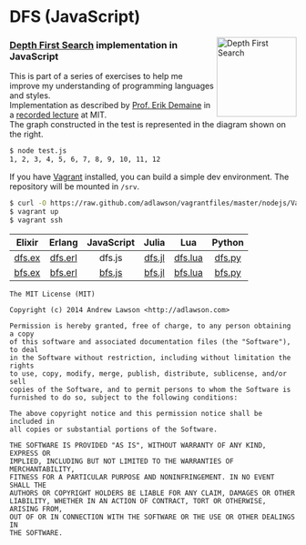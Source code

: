 # DFS (JavaScript)

<img src="http://upload.wikimedia.org/wikipedia/commons/1/1f/Depth-first-tree.svg" alt="Depth First Search" align="right" height="140"/>

### [Depth First Search][dfs] implementation in JavaScript

This is part of a series of exercises to help me improve my understanding of programming languages and styles.<br/>
Implementation as described by [Prof. Erik Demaine][demaine] in a [recorded lecture][dfs-video] at MIT.<br/>
The graph constructed in the test is represented in the diagram shown on the right.

```bash
$ node test.js
1, 2, 3, 4, 5, 6, 7, 8, 9, 10, 11, 12
```
If you have [Vagrant][vagrant] installed, you can build a simple dev environment. The repository will be mounted in `/srv`.
```bash
$ curl -O https://raw.github.com/adlawson/vagrantfiles/master/nodejs/Vagrantfile
$ vagrant up
$ vagrant ssh
```

<table>
    <thead>
        <tr>
            <th>Elixir</th>
            <th>Erlang</th>
            <th>JavaScript</th>
            <th>Julia</th>
            <th>Lua</th>
            <th>Python</th>
        </tr>
    <thead>
    <tbody>
        <tr>
            <td align="center"><a href="https://github.com/adlawson/dfs.ex">dfs.ex</a></td>
            <td align="center"><a href="https://github.com/adlawson/dfs.erl">dfs.erl</a></td>
            <td align="center">dfs.js</td>
            <td align="center"><a href="https://github.com/adlawson/dfs.jl">dfs.jl</a></td>
            <td align="center"><a href="https://github.com/adlawson/dfs.lua">dfs.lua</a></td>
            <td align="center"><a href="https://github.com/adlawson/dfs.py">dfs.py</a></td>
        </tr>
        <tr>
            <td align="center"><a href="https://github.com/adlawson/bfs.ex">bfs.ex</a></td>
            <td align="center"><a href="https://github.com/adlawson/bfs.erl">bfs.erl</a></td>
            <td align="center"><a href="https://github.com/adlawson/bfs.js">bfs.js</a></td>
            <td align="center"><a href="https://github.com/adlawson/bfs.jl">bfs.jl</a></td>
            <td align="center"><a href="https://github.com/adlawson/bfs.lua">bfs.lua</a></td>
            <td align="center"><a href="https://github.com/adlawson/bfs.py">bfs.py</a></td>
        </tr>
    </tbody>
</table>

```
The MIT License (MIT)

Copyright (c) 2014 Andrew Lawson <http://adlawson.com>

Permission is hereby granted, free of charge, to any person obtaining a copy
of this software and associated documentation files (the "Software"), to deal
in the Software without restriction, including without limitation the rights
to use, copy, modify, merge, publish, distribute, sublicense, and/or sell
copies of the Software, and to permit persons to whom the Software is
furnished to do so, subject to the following conditions:

The above copyright notice and this permission notice shall be included in
all copies or substantial portions of the Software.

THE SOFTWARE IS PROVIDED "AS IS", WITHOUT WARRANTY OF ANY KIND, EXPRESS OR
IMPLIED, INCLUDING BUT NOT LIMITED TO THE WARRANTIES OF MERCHANTABILITY,
FITNESS FOR A PARTICULAR PURPOSE AND NONINFRINGEMENT. IN NO EVENT SHALL THE
AUTHORS OR COPYRIGHT HOLDERS BE LIABLE FOR ANY CLAIM, DAMAGES OR OTHER
LIABILITY, WHETHER IN AN ACTION OF CONTRACT, TORT OR OTHERWISE, ARISING FROM,
OUT OF OR IN CONNECTION WITH THE SOFTWARE OR THE USE OR OTHER DEALINGS IN
THE SOFTWARE.
```

[dfs]: http://en.wikipedia.org/wiki/Depth-first_search
[demaine]: http://en.wikipedia.org/wiki/Erik_Demaine
[dfs-video]: http://www.youtube.com/watch?v=AfSk24UTFS8
[vagrant]: http://vagrantup.com
